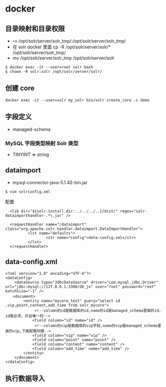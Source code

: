 # docker

## 目录映射和目录权限
- -v /opt/solr/server/solr_tmp/:/opt/solr/server/solr_tmp/
- 在 solr docker 里面 cp -R /opt/solr/server/solr/* /opt/solr/server/solr_tmp/
- mv /opt/solr/server/solr_tmp /opt/solr/server/solr

```
$ docker exec -it --user=root solr bash
$ chown -R solr:solr /opt/solr/server/solr/
```

## 创建 core

```
docker exec -it --user=solr my_solr bin/solr create_core -c demo
```

## 字段定义
- managed-schema

### MySQL 字段类型映射 Solr 类型
- TINYINT => string


## dataimport
- mysql-connector-java-5.1.42-bin.jar

```
$ vim solrconfig.xml
```

配置
```
  <lib dir="${solr.install.dir:../../../..}/dist/" regex="solr-dataimporthandler-.*\.jar" />

  <requestHandler name="/dataimport" class="org.apache.solr.handler.dataimport.DataImportHandler">
          <lst name="defaults">
                  <str name="config">data-config.xml</str>
          </lst>
  </requestHandler>
```

## data-config.xml

```
<?xml version="1.0" encoding="UTF-8"?>
<dataConfig>
    <dataSource type="JdbcDataSource" driver="com.mysql.jdbc.Driver" url="jdbc:mysql://127.0.0.1:3306/db_jx" user="root" password="root" batchSize="-1" />
　　<document>
        <entity name="mycore_test" query="select id ,vip,point,content,add_time from solr_mycore">
             <!--column的id是数据库的id,name的id是managed_schema里面的id，id是必须，并且唯一的-->
            <field column="id" name="id" />
             <!--column的vip是数据库的vip字段,name的vip是managed_schema里面的vip,下面配置同理-->
            <field column="vip" name="vip" />
            <field column="point" name="point" />
            <field column="content" name="content" />
            <field column="add_time" name="add_time" />
        </entity>
    </document>
</dataConfig>
```

## 执行数据导入
